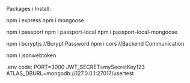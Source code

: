 Packages i Install:

npm i express
npm i mongoose

npm i passport
npm i passport-local
npm i passport-local-mongoose

npm i bcryptjs                                       //Bcrypt Password
npm i cors                                           //Backend Communication


npm i jsonwebtoken





.env code:
PORT=3000
JWT_SECRET=mySecretKey123
ATLAS_DBURL=mongodb://127.0.0.1:27017/usertest
